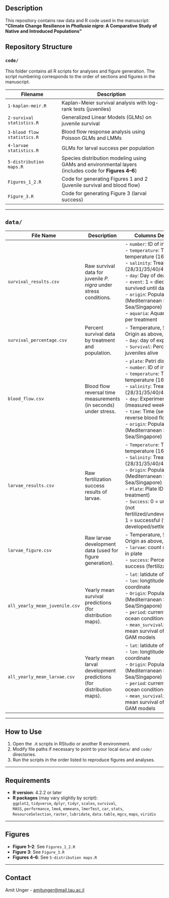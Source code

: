 ## Description
This repository contains raw data and R code used in the manuscript:  
**"Climate Change Resilience in *Phallusia nigra*: A Comparative Study of Native and Introduced Populations"**

## Repository Structure
### `code/`  
This folder contains all R scripts for analyses and figure generation. The script numbering corresponds to the order of sections and figures in the manuscript.

| Filename | Description |
|----------|-------------|
| `1-kaplan-meir.R` | Kaplan-Meier survival analysis with log-rank tests (juveniles) |
| `2-survival statistics.R` | Generalized Linear Models (GLMs) on juvenile survival |
| `3-blood flow statistics.R` | Blood flow response analysis using Poisson GLMs and LMMs |
| `4-larvae statistics.R` | GLMs for larval success per population |
| `5-distribution maps.R` | Species distribution modeling using GAMs and environmental layers <br> (includes code for **Figures 4–6**) |
| `Figures_1_2.R` | Code for generating Figures 1 and 2 (juvenile survival and blood flow) |
| `Figure_3.R` | Code for generating Figure 3 (larval success) |

---
## `data/`

| File Name                     | Description                                                                 | Columns Description |
|------------------------------|-----------------------------------------------------------------------------|---------------------|
| `survival_results.csv`       | Raw survival data for juvenile *P. nigra* under stress conditions.          | - `number`: ID of individual<br>- `temperature`: Treatment temperature (16/25/31)<br>- `salinity`: Treatment salinity (28/31/35/40/43)<br>- `day`: Day of death<br>- `event`: 1 = died, 0 = survived until day 28<br>- `origin`: Population origin (Mediterranean Sea/Red Sea/Singapore)<br>- `aquaria`: Aquaria number per treatment |
| `survival_percentage.csv`    | Percent survival data by treatment and population.                          | - Temperature, Salinity and Origin as above, plus:<br>- `Day`: day of experiment <br>- `Survival`: Percentage of juveniles alive |
| `blood_flow.csv`             | Blood flow reversal time measurements (in seconds) under stress.                         | - `plate`: Petri dish ID<br>- `number`: ID of individual<br>- `temperature`: Treatment temperature (16/25/31)<br>- `salinity`: Treatment salinity (28/31/35/40/43)<br>- `day`: Experimental day (measured weekly)<br>- `time`: Time (seconds) to reverse blood flow<br>- `origin`: Population origin (Mediterranean Sea/Red Sea/Singapore) |
| `larvae_results.csv`         | Raw fertilization success results of larvae.                        | - `Temperature`: Treatment temperature (16/25/31)<br>- `Salinity`: Treatment salinity (28/31/35/40/43)<br>- `Origin`: Population origin (Mediterranean Sea/Red Sea/Singapore)<br>- `Plate`: Plate ID (6 per treatment)<br>- `Success`: 0 = unsuccessful (not fertilized/undeveloped/dead), 1 = successful (fully developed/settled) |
| `larvae_figure.csv`          | Raw larvae development data (used for figure generation).                           | - Temperature, Salinity and Origin as above, plus:<br>- `larvae`: count data of larvae in plate <br>- `success`: Percentage of success (fertilization) |
| `all_yearly_mean_juvenile.csv` | Yearly mean survival predictions (for distribution maps).                            | - `lat`: latidute of coordinate <br>- `lon`: longtitude of coordinate<br>- `Origin`: Population origin (Mediterranean Sea/Red Sea/Singapore)<br>- `period`: current or future ocean conditions <br>- `mean_survival`: predicted mean survival of juveniles by GAM models |
| `all_yearly_mean_larvae.csv`   | Yearly mean larval development predictions (for distribution maps).                      | - `lat`: latidute of coordinate <br>- `lon`: longtitude of coordinate<br>- `Origin`: Population origin (Mediterranean Sea/Red Sea/Singapore)<br>- `period`: current or future ocean conditions <br>- `mean_survival`: predicted mean survival of larvae by GAM models |


---

## How to Use

1. Open the `.R` scripts in RStudio or another R environment.
2. Modify file paths if necessary to point to your local `data/` and `code/` directories.
3. Run the scripts in the order listed to reproduce figures and analyses.

---

## Requirements

- **R version**: 4.2.2 or later  
- **R packages** (may vary slightly by script):  
  `ggplot2`, `tidyverse`, `dplyr`, `tidyr`, `scales`, `survival`,  
  `MASS`, `performance`, `lme4`, `emmeans`, `lmerTest`, `car`, `stats`,  
  `ResourceSelection`, `raster`, `lubridate`, `data.table`, `mgcv`, `maps`, `viridis`

---

## Figures

- **Figure 1–2**: See `Figures_1_2.R`  
- **Figure 3**: See `Figure_3.R`  
- **Figures 4–6**: See `5-distribution maps.R`

---

## Contact
Amit Unger - amitunger@mail.tau.ac.il
